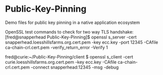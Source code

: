 # Public-Key-Pinning
Demo files for public key pinning in a native application ecosystem

OpenSSL test commands to check for two way TLS handshake:
[fred@snapperhead Public-Key-Pinning]$ openssl s_server -cert snapperhead.loesshillsfarms.org.cert.pem -key ecc.key -port 12345 -CAfile ca-chain-crl.cert.pem -verify_return_error -Verify 1

fred@curie:~/Public-Key-Pinning/client $ openssl s_client -cert curie.loesshillsfarms.org.cert.pem  -key ecc.key  -CAfile ca-chain-crl.cert.pem -connect snapperhead:12345 -msg -debug


